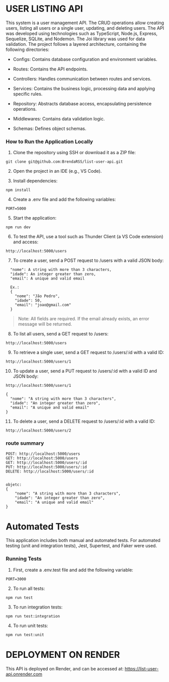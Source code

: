 # USER LISTING API

This system is a user management API. The CRUD operations allow creating users, listing all users or a single user, updating, and deleting users. The API was developed using technologies such as TypeScript, Node.js, Express, Sequelize, SQLite, and Nodemon. The Joi library was used for data validation. The project follows a layered architecture, containing the following directories:

- Configs: Contains database configuration and environment variables.

- Routes: Contains the API endpoints.

- Controllers: Handles communication between routes and services.

- Services: Contains the business logic, processing data and applying specific rules.

- Repository: Abstracts database access, encapsulating persistence operations.

- Middlewares: Contains data validation logic.

- Schemas: Defines object schemas.

### How to Run the Application Locally

1. Clone the repository using SSH or download it as a ZIP file:
```
git clone git@github.com:BrendaRSS/list-user-api.git
```
2. Open the project in an IDE (e.g., VS Code).

3. Install dependencies:
```
npm install
```
4. Create a .env file and add the following variables:
```
PORT=5000
```

5. Start the application:
```
npm run dev
```

6. To test the API, use a tool such as Thunder Client (a VS Code extension) and access:
```
http://localhost:5000/users
```

7. To create a user, send a POST request to /users with a valid JSON body:
```
  "nome": A string with more than 3 characters,
  "idade": An integer greater than zero,
  "email": A unique and valid email

  Ex.:
  {
    "nome": "Jão Pedro",
    "idade": 50,
    "email": "joao@gmail.com"
  }
```

> Note: All fields are required. If the email already exists, an error message will be returned.

8. To list all users, send a GET request to /users:
```
http://localhost:5000/users
```
9. To retrieve a single user, send a GET request to /users/:id with a valid ID:
```
http://localhost:5000/users/1
```
10. To update a user, send a PUT request to /users/:id with a valid ID and JSON body:
```
http://localhost:5000/users/1

{
  "nome": "A string with more than 3 characters",
  "idade": "An integer greater than zero",
  "email": "A unique and valid email"
}
```
11. To delete a user, send a DELETE request to /users/:id with a valid ID:

```
http://localhost:5000/users/2
```

### route summary
```
POST: http://localhost:5000/users
GET: http://localhost:5000/users
GET: http://localhost:5000/users/:id
PUT: http://localhost:5000/users/:id
DELETE: http://localhost:5000/users/:id


objetc:
{
    "nome": "A string with more than 3 characters",
    "idade": "An integer greater than zero",
    "email": "A unique and valid email"
}
```


# Automated Tests

This application includes both manual and automated tests. For automated testing (unit and integration tests), Jest, Supertest, and Faker were used.

### Running Tests

1. First, create a .env.test file and add the following variable:
```
PORT=3000
```
2. To run all tests:
```
npm run test
```
3. To run integration tests:
```
npm run test:integration
```
4. To run unit tests:
```
npm run test:unit
```
# DEPLOYMENT ON RENDER

This API is deployed on Render, and can be accessed at:
https://list-user-api.onrender.com

